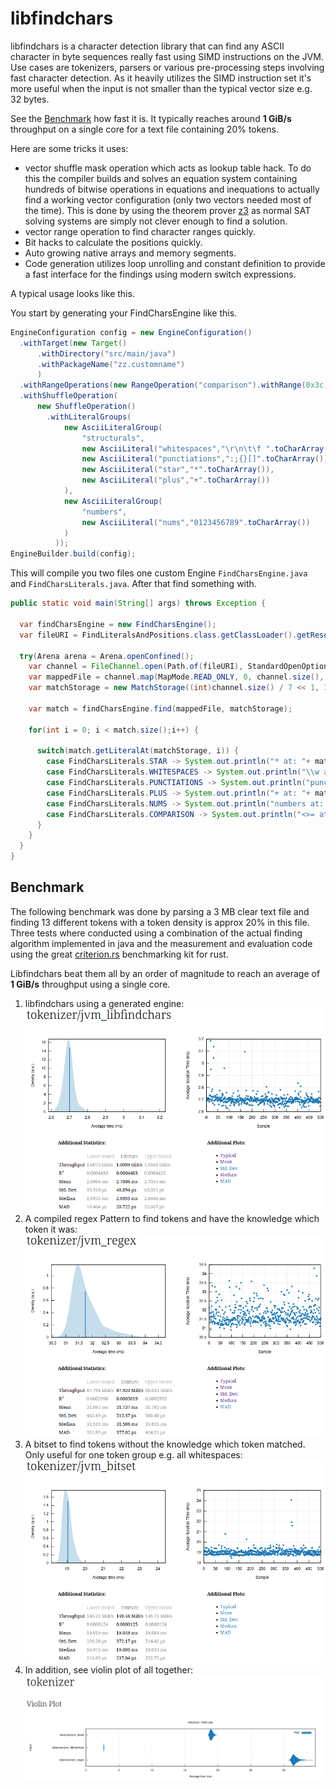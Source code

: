 libfindchars
====

libfindchars is a character detection library that can find any ASCII character in byte sequences really fast using SIMD instructions on the JVM.
Use cases are tokenizers, parsers or various pre-processing steps involving fast character detection.
As it heavily utilizes the SIMD instruction set it's more useful when the input is not smaller than the typical vector size e.g. 32 bytes.

See the [Benchmark](#benchmark) how fast it is. It typically reaches around **1 GiB/s** throughput 
on a single core for a text file containing 20% tokens.

Here are some tricks it uses:
 * vector shuffle mask operation which acts as lookup table hack. 
   To do this the compiler builds and solves an equation system containing hundreds of bitwise operations 
   in equations and inequations to actually find a working vector configuration (only two vectors needed most of the time).
   This is done by using the theorem prover [z3](https://github.com/Z3Prover/z3) as normal SAT solving systems 
   are simply not clever enough to find a solution.
 * vector range operation to find character ranges quickly.
 * Bit hacks to calculate the positions quickly.
 * Auto growing native arrays and memory segments.
 * Code generation utilizes loop unrolling and constant definition to provide a fast interface for the findings using modern switch expressions. 


A typical usage looks like this.

You start by generating your FindCharsEngine like this.

```java
EngineConfiguration config = new EngineConfiguration()
  .withTarget(new Target()
      .withDirectory("src/main/java")
      .withPackageName("zz.customname")
      )
  .withRangeOperations(new RangeOperation("comparison").withRange(0x3c, 0x3e))
  .withShuffleOperation(
      new ShuffleOperation()
        .withLiteralGroups(
            new AsciiLiteralGroup(
                "structurals", 
                new AsciiLiteral("whitespaces","\r\n\t\f ".toCharArray()),
                new AsciiLiteral("punctiations",":;{}[]".toCharArray()),
                new AsciiLiteral("star","*".toCharArray()),
                new AsciiLiteral("plus","+".toCharArray())
            ),
            new AsciiLiteralGroup(
                "numbers", 
                new AsciiLiteral("nums","0123456789".toCharArray())
            )
          ));
EngineBuilder.build(config);
```

This will compile you two files one custom Engine `FindCharsEngine.java` and `FindCharsLiterals.java`.
After that find something with.

```java
public static void main(String[] args) throws Exception {
  
  var findCharsEngine = new FindCharsEngine();
  var fileURI = FindLiteralsAndPositions.class.getClassLoader().getResource("dummy.txt").toURI();
  
  try(Arena arena = Arena.openConfined();
    var channel = FileChannel.open(Path.of(fileURI), StandardOpenOption.READ)){      
    var mappedFile = channel.map(MapMode.READ_ONLY, 0, channel.size(), arena.scope());
    var matchStorage = new MatchStorage((int)channel.size() / 7 << 1, 32);

    var match = findCharsEngine.find(mappedFile, matchStorage);

    for(int i = 0; i < match.size();i++) {

      switch(match.getLiteralAt(matchStorage, i)) {
        case FindCharsLiterals.STAR -> System.out.println("* at: "+ match.getPositionAt(matchStorage, i));
        case FindCharsLiterals.WHITESPACES -> System.out.println("\\w at: "+ match.getPositionAt(matchStorage, i));
        case FindCharsLiterals.PUNCTIATIONS -> System.out.println("punctuations at: "+ match.getPositionAt(matchStorage, i));
        case FindCharsLiterals.PLUS -> System.out.println("+ at: "+ match.getPositionAt(matchStorage, i));
        case FindCharsLiterals.NUMS -> System.out.println("numbers at: "+ match.getPositionAt(matchStorage, i));
        case FindCharsLiterals.COMPARISON -> System.out.println("<>= at: "+ match.getPositionAt(matchStorage, i));
      }
    }
  }
}
```

Benchmark
---------

The following benchmark was done by parsing a 3 MB clear text file and finding 13 different tokens 
with a token density is approx 20% in this file. Three tests where conducted using a combination of
the actual finding algorithm implemented in java and the measurement and evaluation code using 
the great [criterion.rs](https://github.com/bheisler/criterion.rs) benchmarking kit for rust.

Libfindchars beat them all by an order of magnitude to reach an average of **1 GiB/s** throughput
using a single core.

1. libfindchars using a generated engine:
   <picture>
     <img alt="libfindchars" src="./doc/libfindchars.png">
   </picture>
2. A compiled regex Pattern to find tokens and have the knowledge which token it was:
   <picture>
   <img alt="regex" src="./doc/regex.png">
   </picture>
3. A bitset to find tokens without the knowledge which token matched. Only useful for one token group e.g. all whitespaces:
   <picture>
   <img alt="bitset" src="./doc/bitset.png">
   </picture>
4. In addition, see violin plot of all together:
   <picture>
   <img alt="violin" src="./doc/violin.png">
   </picture>